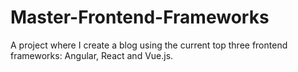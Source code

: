 # Master-Frontend-Frameworks
A project where I create a blog using the current top three frontend frameworks: Angular, React and Vue.js.
